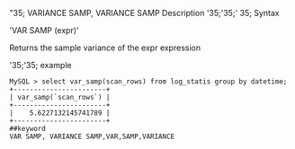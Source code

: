 "35; VARIANCE SAMP, VARIANCE SAMP
Description
'35;'35;' 35; Syntax

'VAR SAMP (expr)'


Returns the sample variance of the expr expression

'35;'35; example
```
MySQL > select var_samp(scan_rows) from log_statis group by datetime;
+-----------------------+
| var_samp(`scan_rows`) |
+-----------------------+
|    5.6227132145741789 |
+-----------------------+
##keyword
VAR SAMP, VARIANCE SAMP,VAR,SAMP,VARIANCE
